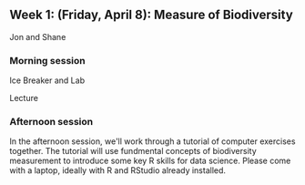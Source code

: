 ## Week 1: (Friday, April 8): Measure of Biodiversity
Jon and Shane

### Morning session

Ice Breaker and Lab

Lecture

### Afternoon session

In the afternoon session, we'll work through a tutorial of computer exercises together. 
The tutorial will use fundmental concepts of biodiversity measurement to introduce some key R skills for data science.
Please come with a laptop, ideally with R and RStudio already installed.
